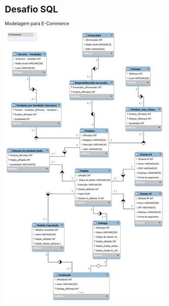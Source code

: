 # Desafio SQL
Modelagem para E-Commerce

![Image Alt](https://github.com/CamposCamila/Desafio-SQL/blob/4f0b72e8bfe9a30148e59f40dd3acfdab4cdc8c9/Projeto%20de%20E-Commerce%20no%20MySQL%20Refinado.png)
